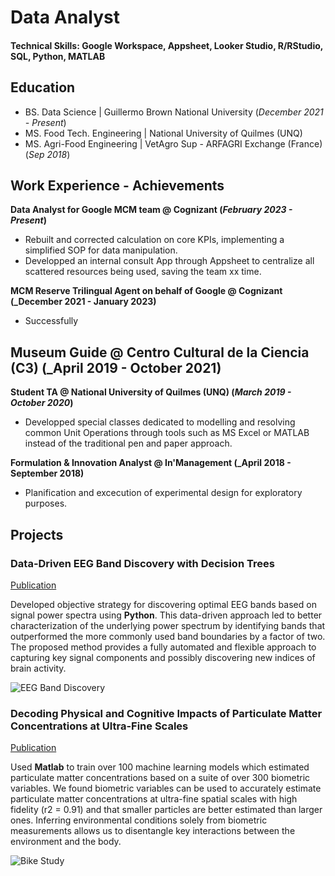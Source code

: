 # Data Analyst

#### Technical Skills: Google Workspace, Appsheet, Looker Studio, R/RStudio, SQL, Python, MATLAB

## Education				       		
- BS. Data Science	| Guillermo Brown National University (_December 2021 - Present_)	 			        		
- MS. Food Tech. Engineering | National University of Quilmes (UNQ)
- MS. Agri-Food Engineering | VetAgro Sup - ARFAGRI Exchange (France) (_Sep 2018_)

## Work Experience - Achievements
**Data Analyst for Google MCM team @ Cognizant (_February 2023 - Present_)**
- Rebuilt and corrected calculation on core KPIs, implementing a simplified SOP for data manipulation.
- Developped an internal consult App through Appsheet to centralize all scattered resources being used, saving the team xx time. 

**MCM Reserve Trilingual Agent on behalf of Google @ Cognizant (_December 2021 - January 2023)**
- Successfully 

**Museum Guide @ Centro Cultural de la Ciencia (C3) (_April 2019 - October 2021)**
- 

**Student TA @ National University of Quilmes (UNQ) (_March 2019 - October 2020_)**
- Developped special classes dedicated to modelling and resolving common Unit Operations through tools such as MS Excel or MATLAB instead of the traditional pen and paper approach.

**Formulation & Innovation Analyst @ In'Management (_April 2018 - September 2018)**
- Planification and excecution of experimental design for exploratory purposes.

## Projects
### Data-Driven EEG Band Discovery with Decision Trees
[Publication](https://www.mdpi.com/1424-8220/22/8/3048)

Developed objective strategy for discovering optimal EEG bands based on signal power spectra using **Python**. This data-driven approach led to better characterization of the underlying power spectrum by identifying bands that outperformed the more commonly used band boundaries by a factor of two. The proposed method provides a fully automated and flexible approach to capturing key signal components and possibly discovering new indices of brain activity.

![EEG Band Discovery](/assets/img/eeg_band_discovery.jpeg)

### Decoding Physical and Cognitive Impacts of Particulate Matter Concentrations at Ultra-Fine Scales
[Publication](https://www.mdpi.com/1424-8220/22/11/4240)

Used **Matlab** to train over 100 machine learning models which estimated particulate matter concentrations based on a suite of over 300 biometric variables. We found biometric variables can be used to accurately estimate particulate matter concentrations at ultra-fine spatial scales with high fidelity (r2 = 0.91) and that smaller particles are better estimated than larger ones. Inferring environmental conditions solely from biometric measurements allows us to disentangle key interactions between the environment and the body.

![Bike Study](/assets/img/bike_study.jpeg)
